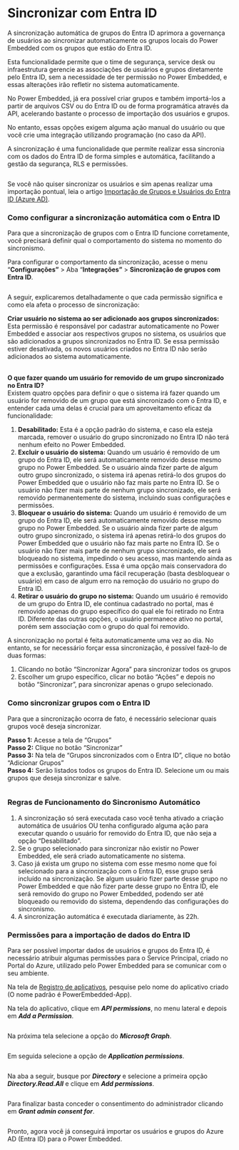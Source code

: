 # Sincronizar com Entra ID

A sincronização automática de grupos do Entra ID aprimora a governança de usuários ao sincronizar automaticamente os grupos locais do Power Embedded com os grupos que estão do Entra ID.

Esta funcionalidade permite que o time de segurança, service desk ou infraestrutura gerencie as associações de usuários e grupos diretamente pelo Entra ID, sem a necessidade de ter permissão no Power Embedded, e essas alterações irão refletir no sistema automaticamente.

No Power Embedded, já era possível criar grupos e também importá-los a partir de arquivos CSV ou do Entra ID ou de forma programática através da API, acelerando bastante o processo de importação dos usuários e grupos.

No entanto, essas opções exigem alguma ação manual do usuário ou que você crie uma integração utilizando programação (no caso da API).

A sincronização é uma funcionalidade que permite realizar essa sincronia com os dados do Entra ID de forma simples e automática, facilitando a gestão da segurança, RLS e permissões.

<figure><img src="../../.gitbook/assets/image (253).png" alt=""><figcaption></figcaption></figure>

Se você não quiser sincronizar os usuários e sim apenas realizar uma importação pontual, leia o artigo [Importação de Grupos e Usuários do Entra ID (Azure AD)](https://powerembedded.com.br/importacao-grupos-usuarios-entra-id-azure-ad/).



### Como configurar a sincronização automática com o Entra ID

Para que a sincronização de grupos com o Entra ID funcione corretamente, você precisará definir qual o comportamento do sistema no momento do sincronismo.

Para configurar o comportamento da sincronização, acesse o menu “**Configurações”** > Aba “**Integrações”** > **Sincronização de grupos com Entra ID**.

<figure><img src="../../.gitbook/assets/image (255).png" alt=""><figcaption></figcaption></figure>

A seguir, explicaremos detalhadamente o que cada permissão significa e como ela afeta o processo de sincronização:

**Criar usuário no sistema ao ser adicionado aos grupos sincronizados:** Esta permissão é responsável por cadastrar automaticamente no Power Embedded e associar aos respectivos grupos no sistema, os usuários que são adicionados a grupos sincronizados no Entra ID. Se essa permissão estiver desativada, os novos usuários criados no Entra ID não serão adicionados ao sistema automaticamente.

\
**O que fazer quando um usuário for removido de um grupo sincronizado no Entra ID?**\
Existem quatro opções para definir o que o sistema irá fazer quando um usuário for removido de um grupo que está sincronizado com o Entra ID, e entender cada uma delas é crucial para um aproveitamento eficaz da funcionalidade:

1. **Desabilitado:** Esta é a opção padrão do sistema, e caso ela esteja marcada, remover o usuário do grupo sincronizado no Entra ID não terá nenhum efeito no Power Embedded.
2. **Excluir o usuário do sistema:** Quando um usuário é removido de um grupo do Entra ID, ele será automaticamente removido desse mesmo grupo no Power Embedded. Se o usuário ainda fizer parte de algum outro grupo sincronizado, o sistema irá apenas retirá-lo dos grupos do Power Embedded que o usuário não faz mais parte no Entra ID. Se o usuário não fizer mais parte de nenhum grupo sincronizado, ele será removido permanentemente do sistema, incluindo suas configurações e permissões.
3. **Bloquear o usuário do sistema:** Quando um usuário é removido de um grupo do Entra ID, ele será automaticamente removido desse mesmo grupo no Power Embedded. Se o usuário ainda fizer parte de algum outro grupo sincronizado, o sistema irá apenas retirá-lo dos grupos do Power Embedded que o usuário não faz mais parte no Entra ID. Se o usuário não fizer mais parte de nenhum grupo sincronizado, ele será bloqueado no sistema, impedindo o seu acesso, mas mantendo ainda as permissões e configurações. Essa é uma opção mais conservadora do que a exclusão, garantindo uma fácil recuperação (basta desbloquear o usuário) em caso de algum erro na remoção do usuário no grupo do Entra ID.
4. **Retirar o usuário do grupo no sistema:** Quando um usuário é removido de um grupo do Entra ID, ele continua cadastrado no portal, mas é removido apenas do grupo específico do qual ele foi retirado no Entra ID. Diferente das outras opções, o usuário permanece ativo no portal, porém sem associação com o grupo do qual foi removido.

&#x20;

A sincronização no portal é feita automaticamente uma vez ao dia. No entanto, se for necessário forçar essa sincronização, é possível fazê-lo de duas formas:

1. Clicando no botão “Sincronizar Agora” para sincronizar todos os grupos
2. Escolher um grupo específico, clicar no botão “Ações” e depois no botão “Sincronizar”, para sincronizar apenas o grupo selecionado.



### Como sincronizar grupos com o Entra ID

Para que a sincronização ocorra de fato, é necessário selecionar quais grupos você deseja sincronizar.

**Passo 1:** Acesse a tela de “Grupos”\
**Passo 2:** Clique no botão “Sincronizar”\
**Passo 3:** Na tela de “Grupos sincronizados com o Entra ID”, clique no botão “Adicionar Grupos”\
**Passo 4:** Serão listados todos os grupos do Entra ID. Selecione um ou mais grupos que deseja sincronizar e salve.

<figure><img src="../../.gitbook/assets/image (256).png" alt=""><figcaption></figcaption></figure>



### Regras de Funcionamento do Sincronismo Automático

1. A sincronização só será executada caso você tenha ativado a criação automática de usuários OU tenha configurado alguma ação para executar quando o usuário for removido do Entra ID, que não seja a opção “Desabilitado”.
2. Se o grupo selecionado para sincronizar não existir no Power Embedded, ele será criado automaticamente no sistema.
3. Caso já exista um grupo no sistema com esse mesmo nome que foi selecionado para a sincronização com o Entra ID, esse grupo será incluído na sincronização. Se algum usuário fizer parte desse grupo no Power Embedded e que não fizer parte desse grupo no Entra ID, ele será removido do grupo no Power Embedded, podendo ser até bloqueado ou removido do sistema, dependendo das configurações do sincronismo.
4. A sincronização automática é executada diariamente, às 22h.



### Permissões para a importação de dados do Entra ID

Para ser possível importar dados de usuários e grupos do Entra ID, é necessário atribuir algumas permissões para o Service Principal, criado no Portal do Azure, utilizado pelo Power Embedded para se comunicar com o seu ambiente.

Na tela de [Registro de aplicativos](https://portal.azure.com/#view/Microsoft\_AAD\_IAM/ActiveDirectoryMenuBlade/\~/RegisteredApps), pesquise pelo nome do aplicativo criado (O nome padrão é PowerEmbedded-App).

Na tela do aplicativo, clique em _**API permissions**_, no menu lateral e depois em _**Add a Permission**_.

<figure><img src="../../.gitbook/assets/image (257).png" alt=""><figcaption></figcaption></figure>

Na próxima tela selecione a opção do _**Microsoft Graph**_.

<figure><img src="../../.gitbook/assets/image (258).png" alt=""><figcaption></figcaption></figure>

Em seguida selecione a opção de _**Application permissions**_.

<figure><img src="../../.gitbook/assets/image (259).png" alt=""><figcaption></figcaption></figure>

Na aba a seguir, busque por _**Directory**_ e selecione a primeira opção _**Directory.Read.All**_ e clique em _**Add permissions**_.

<figure><img src="../../.gitbook/assets/image (260).png" alt=""><figcaption></figcaption></figure>

Para finalizar basta conceder o consentimento do administrador clicando em _**Grant admin consent for**_.

<figure><img src="../../.gitbook/assets/image (261).png" alt=""><figcaption></figcaption></figure>

Pronto, agora você já conseguirá importar os usuários e grupos do Azure AD (Entra ID) para o Power Embedded.
